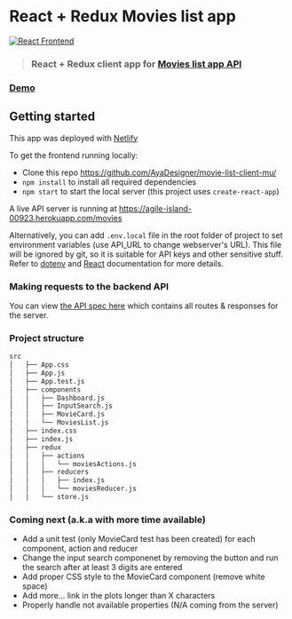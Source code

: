 # React + Redux Movies list app

[![React Frontend](https://img.shields.io/badge/react-frontend-%23783578.svg)](http://react.io)

> ### React + Redux client app for [Movies list app API](https://github.com/AyaDesigner/movie-list-api-mu)


### [Demo](https://distracted-pare-feb384.netlify.app/)&nbsp;&nbsp;&nbsp;&nbsp;


## Getting started

This app was deployed with [Netlify](https://distracted-pare-feb384.netlify.app/)

To get the frontend running locally:

- Clone this repo https://github.com/AyaDesigner/movie-list-client-mu/
- `npm install` to install all required dependencies
- `npm start` to start the local server (this project uses `create-react-app`)

A live API server is running at https://agile-island-00923.herokuapp.com/movies
 
Alternatively, you can add `.env.local` file in the root folder of project to set environment variables (use API_URL to change webserver's URL). This file will be ignored by git, so it is suitable for API keys and other sensitive stuff. Refer to [dotenv](https://github.com/motdotla/dotenv) and [React](https://github.com/facebookincubator/create-react-app/blob/master/packages/react-scripts/template/README.md#adding-development-environment-variables-in-env) documentation for more details. 

### Making requests to the backend API

You can view [the API spec here](https://github.com/AyaDesigner/movie-list-api-mu) which contains all routes & responses for the server.


### Project structure

```bash
src
│   ├── App.css
│   ├── App.js
│   ├── App.test.js
│   ├── components
│   │   ├── Dashboard.js
│   │   ├── InputSearch.js
│   │   ├── MovieCard.js
│   │   └── MoviesList.js
│   ├── index.css
│   ├── index.js
│   ├── redux
│   │   ├── actions
│   │   │   └── moviesActions.js
│   │   ├── reducers
│   │   │   ├── index.js
│   │   │   └── moviesReducer.js
│   │   └── store.js
```

### Coming next (a.k.a with more time available)

* Add a unit test (only MovieCard test has been created) for each component, action and reducer
* Change the input search componenet by removing the button and run the search after at least 3 digits are entered
* Add proper CSS style to the MovieCard component (remove white space)
* Add more... link in the plots longer than X characters
* Properly handle not available properties (N/A coming from the server)

